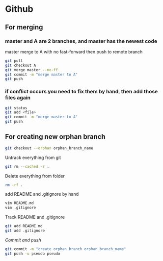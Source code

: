 # Github

## For merging 

### master and A are 2 branches, and master has the newest code

master merge to A with no fast-forward then push to remote branch
``` Bash
git pull
git checkout A
git merge master --no-ff
git commit -m "merge master to A"
git push
```

### if conflict occurs you need to fix them by hand, then add those files again
``` Bash
git status
git add <file>
git commit -m "merge master to A"
git push
```

## For creating new orphan branch
```Bash
git checkout --orphan orphan_branch_name
```
Untrack everything from git
```Bash
git rm --cached -r .
```
Delete everything from folder
```Bash
rm -rf .
```
add README and .gitignore by hand
```Bash
vim README.md 
vim .gitignore
```
Track README and .gitignore
```Bash
git add README.md
git add .gitignore
```
_Commit and push_
```Bash
git commit -m "create orphan branch orphan_branch_name"
git push -u pseudo pseudo
```
